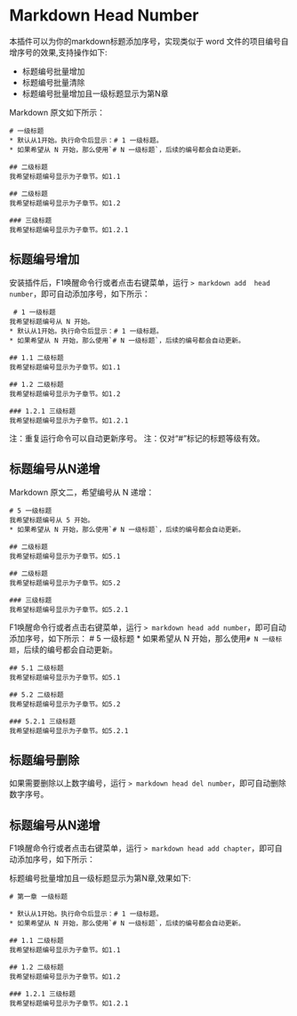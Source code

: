 # Markdown Head Number

本插件可以为你的markdown标题添加序号，实现类似于 word 文件的项目编号自增序号的效果,支持操作如下:

* 标题编号批量增加
* 标题编号批量清除
* 标题编号批量增加且一级标题显示为第N章

Markdown 原文如下所示：

    # 一级标题
    * 默认从1开始。执行命令后显示：# 1 一级标题。
    * 如果希望从 N 开始，那么使用`# N 一级标题`，后续的编号都会自动更新。

    ## 二级标题
    我希望标题编号显示为子章节。如1.1

    ## 二级标题
    我希望标题编号显示为子章节。如1.2

    ### 三级标题
    我希望标题编号显示为子章节。如1.2.1

## 标题编号增加

安装插件后，F1唤醒命令行或者点击右键菜单，运行 `> markdown add  head number`，即可自动添加序号，如下所示：

     # 1 一级标题
    我希望标题编号从 N 开始。
    * 默认从1开始。执行命令后显示：# 1 一级标题。
    * 如果希望从 N 开始，那么使用`# N 一级标题`，后续的编号都会自动更新。

    ## 1.1 二级标题
    我希望标题编号显示为子章节。如1.1

    ## 1.2 二级标题
    我希望标题编号显示为子章节。如1.2

    ### 1.2.1 三级标题
    我希望标题编号显示为子章节。如1.2.1

注：重复运行命令可以自动更新序号。
注：仅对“#”标记的标题等级有效。

## 标题编号从N递增

Markdown 原文二，希望编号从 N 递增：

    # 5 一级标题
    我希望标题编号从 5 开始。
    * 如果希望从 N 开始，那么使用`# N 一级标题`，后续的编号都会自动更新。

    ## 二级标题
    我希望标题编号显示为子章节。如5.1

    ## 二级标题
    我希望标题编号显示为子章节。如5.2

    ### 三级标题
    我希望标题编号显示为子章节。如5.2.1

F1唤醒命令行或者点击右键菜单，运行 `> markdown head add number`，即可自动添加序号，如下所示：
    # 5 一级标题
    * 如果希望从 N 开始，那么使用`# N 一级标题`，后续的编号都会自动更新。

    ## 5.1 二级标题
    我希望标题编号显示为子章节。如5.1

    ## 5.2 二级标题
    我希望标题编号显示为子章节。如5.2

    ### 5.2.1 三级标题
    我希望标题编号显示为子章节。如5.2.1

## 标题编号删除

如果需要删除以上数字编号，运行 `> markdown head del number`，即可自动删除数字序号。

## 标题编号从N递增

F1唤醒命令行或者点击右键菜单，运行 `> markdown head add chapter`，即可自动添加序号，如下所示：

标题编号批量增加且一级标题显示为第N章,效果如下:

    # 第一章 一级标题

    * 默认从1开始。执行命令后显示：# 1 一级标题。
    * 如果希望从 N 开始，那么使用`# N 一级标题`，后续的编号都会自动更新。

    ## 1.1 二级标题
    我希望标题编号显示为子章节。如1.1

    ## 1.2 二级标题
    我希望标题编号显示为子章节。如1.2

    ### 1.2.1 三级标题
    我希望标题编号显示为子章节。如1.2.1